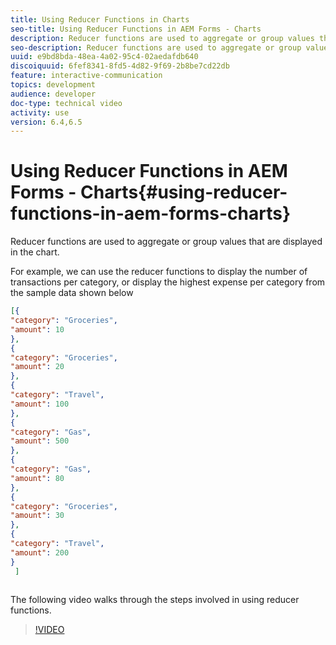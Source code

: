```yaml
---
title: Using Reducer Functions in Charts
seo-title: Using Reducer Functions in AEM Forms - Charts
description: Reducer functions are used to aggregate or group values that are displayed in the chart.The following video walks through the steps involved in using reducer functions.
seo-description: Reducer functions are used to aggregate or group values that are displayed in the chart.The following video walks through the steps involved in using reducer functions.
uuid: e9bd8bda-48ea-4a02-95c4-02aedafdb640
discoiquuid: 6fef8341-8fd5-4d82-9f69-2b8be7cd22db
feature: interactive-communication
topics: development
audience: developer
doc-type: technical video
activity: use
version: 6.4,6.5
---
```


# Using Reducer Functions in AEM Forms - Charts{#using-reducer-functions-in-aem-forms-charts}

Reducer functions are used to aggregate or group values that are displayed in the chart.


 For example, we can use the reducer functions to display the number of transactions per category, or display the highest expense per category from the sample data shown below

``` json {.line-numbers}
[{
"category": "Groceries",
"amount": 10
},
{
"category": "Groceries",
"amount": 20
},
{
"category": "Travel",
"amount": 100
},
{
"category": "Gas",
"amount": 500
},
{
"category": "Gas",
"amount": 80
},
{
"category": "Groceries",
"amount": 30
},
{
"category": "Travel",
"amount": 200
}
 ]
 

 ```

The following video walks through the steps involved in using reducer functions.

>[!VIDEO](https://video.tv.adobe.com/v/21368/?quality=9&learn=on)

